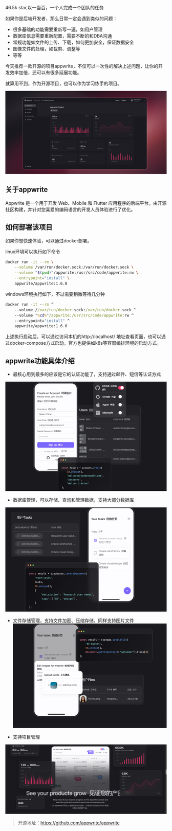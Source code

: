 46.5k star,以一当百，一个人完成一个团队的任务

如果你是后端开发者，那么日常一定会遇到类似的问题：

- 很多基础的功能需要重新写一遍，如用户管理
- 数据库信息需要重新配置，需要不断的和DBA沟通
- 常规功能如文件的上传、下载，如何更加安全，保证数据安全
- 图像文件的处理，如裁剪、调整等
- 等等

今天推荐一款开源的项目appwrite，不仅可以一次性的解决上述问题，让你的开发效率加倍，还可以有很多延展功能。

就算用不到，作为开源项目，也可以作为学习练手的项目。

![](image.png)

## 关于appwrite

Appwrite 是一个用于开发 Web、Mobile 和 Flutter 应用程序的后端平台。由开源社区构建，并针对您喜爱的编码语言的开发人员体验进行了优化。

## 如何部署该项目

如果你想快速体验，可以通过docker部署。

linux环境可以执行如下命令

```bash
docker run -it --rm \
    --volume /var/run/docker.sock:/var/run/docker.sock \
    --volume "$(pwd)"/appwrite:/usr/src/code/appwrite:rw \
    --entrypoint="install" \
    appwrite/appwrite:1.6.0
```

windows环境执行如下，不过需要稍微等待几分钟

```cmd
docker run -it --rm ^
    --volume //var/run/docker.sock:/var/run/docker.sock ^
    --volume "%cd%"/appwrite:/usr/src/code/appwrite:rw ^
    --entrypoint="install" ^
    appwrite/appwrite:1.6.0
```

上述执行启动后，可以通过访问本机的http://localhost/ 地址查看页面，也可以通过docker-compose方式启动，官方也提供如k8s等容器编排环境的启动方式。

## appwrite功能具体介绍

- 最核心用到最多的应该是它的认证功能了，支持通过邮件、短信等认证方式

![](image-1.png)

- 数据库管理，可以存储、查询和管理数据，支持大部分数据库

![alt text](image-2.png)

- 文件存储管理，支持文件加密、压缩存储，同样支持图片文件
![alt text](image-3.png)

- 支持项目管理

![alt text](image-4.png)

>开源地址：https://github.com/appwrite/appwrite
